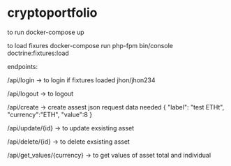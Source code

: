 # cryptoportfolio

to run docker-compose up

to load fixures docker-compose  run php-fpm bin/console doctrine:fixtures:load

endpoints: 

  /api/login -> to login  if fixtures loaded jhon/jhon234
  
  /api/logout -> to logout 

  /api/create -> create assest json request data needed 
  {
	"label": "test ETHt",
	"currency":"ETH",
	"value":8
}

/api/update/{id}  -> to update exsisting asset

/api/delete/{id} -> to delete exsisting asset

/api/get_values/{currency} -> to get values of asset total and individual
